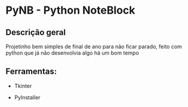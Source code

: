 # PyNB - Python NoteBlock

## Descrição geral
Projetinho bem simples de final de ano para não ficar parado, feito com python que já não desenvolvia algo há um bom tempo

## Ferramentas:
- Tkinter

- PyInstaller
